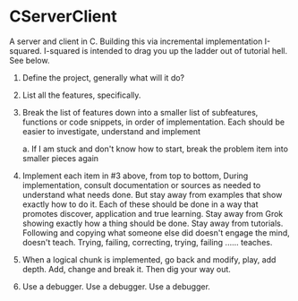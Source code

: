# CServerClient
A server and client in C. Building this via incremental implementation I-squared. I-squared is intended to drag you up the ladder out of tutorial hell. See below.
1. Define the project, generally what will it do?
2. List all the features, specifically.
3. Break the list of features down into a smaller list of subfeatures, functions or code snippets, in order of implementation. Each should be easier to investigate, understand and implement

   a. If I am stuck and don't know how to start, break the problem item into smaller pieces again
5. Implement each item in #3 above, from top to bottom, During implementation, consult documentation or sources as needed to understand what needs done. But stay away from examples that show exactly how to do it. Each of these should be done in a way that promotes discover, application and true learning. Stay away from Grok showing exactly how a thing should be done. Stay away from tutorials. Following and copying what someone else did doesn't engage the mind, doesn't teach. Trying, failing, correcting, trying, failing ...... teaches.
6. When a logical chunk is implemented, go back and modify, play, add depth. Add, change and break it. Then dig your way out.
7. Use a debugger. Use a debugger. Use a debugger.
